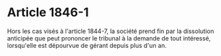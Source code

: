 # Article 1846-1

Hors les cas visés à l'article 1844-7, la société prend fin par la dissolution anticipée que peut prononcer le tribunal à la demande de tout intéressé, lorsqu'elle est dépourvue de gérant depuis plus d'un an.
